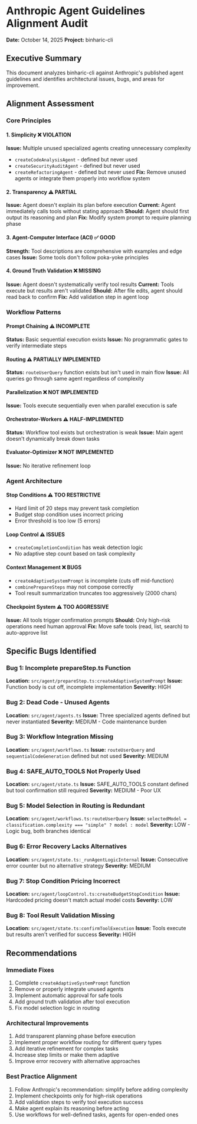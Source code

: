 # Anthropic Agent Guidelines Alignment Audit

**Date:** October 14, 2025
**Project:** binharic-cli

## Executive Summary

This document analyzes binharic-cli against Anthropic's published agent guidelines and identifies architectural issues, bugs, and areas for improvement.

## Alignment Assessment

### Core Principles

#### 1. Simplicity ❌ VIOLATION

**Issue:** Multiple unused specialized agents creating unnecessary complexity

- `createCodeAnalysisAgent` - defined but never used
- `createSecurityAuditAgent` - defined but never used
- `createRefactoringAgent` - defined but never used
  **Fix:** Remove unused agents or integrate them properly into workflow system

#### 2. Transparency ⚠️ PARTIAL

**Issue:** Agent doesn't explain its plan before execution
**Current:** Agent immediately calls tools without stating approach
**Should:** Agent should first output its reasoning and plan
**Fix:** Modify system prompt to require planning phase

#### 3. Agent-Computer Interface (ACI) ✅ GOOD

**Strength:** Tool descriptions are comprehensive with examples and edge cases
**Issue:** Some tools don't follow poka-yoke principles

#### 4. Ground Truth Validation ❌ MISSING

**Issue:** Agent doesn't systematically verify tool results
**Current:** Tools execute but results aren't validated
**Should:** After file edits, agent should read back to confirm
**Fix:** Add validation step in agent loop

### Workflow Patterns

#### Prompt Chaining ⚠️ INCOMPLETE

**Status:** Basic sequential execution exists
**Issue:** No programmatic gates to verify intermediate steps

#### Routing ⚠️ PARTIALLY IMPLEMENTED

**Status:** `routeUserQuery` function exists but isn't used in main flow
**Issue:** All queries go through same agent regardless of complexity

#### Parallelization ❌ NOT IMPLEMENTED

**Issue:** Tools execute sequentially even when parallel execution is safe

#### Orchestrator-Workers ⚠️ HALF-IMPLEMENTED

**Status:** Workflow tool exists but orchestration is weak
**Issue:** Main agent doesn't dynamically break down tasks

#### Evaluator-Optimizer ❌ NOT IMPLEMENTED

**Issue:** No iterative refinement loop

### Agent Architecture

#### Stop Conditions ⚠️ TOO RESTRICTIVE

- Hard limit of 20 steps may prevent task completion
- Budget stop condition uses incorrect pricing
- Error threshold is too low (5 errors)

#### Loop Control ⚠️ ISSUES

- `createCompletionCondition` has weak detection logic
- No adaptive step count based on task complexity

#### Context Management ❌ BUGS

- `createAdaptiveSystemPrompt` is incomplete (cuts off mid-function)
- `combinePrepareSteps` may not compose correctly
- Tool result summarization truncates too aggressively (2000 chars)

#### Checkpoint System ⚠️ TOO AGGRESSIVE

**Issue:** All tools trigger confirmation prompts
**Should:** Only high-risk operations need human approval
**Fix:** Move safe tools (read, list, search) to auto-approve list

## Specific Bugs Identified

### Bug 1: Incomplete prepareStep.ts Function

**Location:** `src/agent/prepareStep.ts:createAdaptiveSystemPrompt`
**Issue:** Function body is cut off, incomplete implementation
**Severity:** HIGH

### Bug 2: Dead Code - Unused Agents

**Location:** `src/agent/agents.ts`
**Issue:** Three specialized agents defined but never instantiated
**Severity:** MEDIUM - Code maintenance burden

### Bug 3: Workflow Integration Missing

**Location:** `src/agent/workflows.ts`
**Issue:** `routeUserQuery` and `sequentialCodeGeneration` defined but not used
**Severity:** MEDIUM

### Bug 4: SAFE_AUTO_TOOLS Not Properly Used

**Location:** `src/agent/state.ts`
**Issue:** SAFE_AUTO_TOOLS constant defined but tool confirmation still required
**Severity:** MEDIUM - Poor UX

### Bug 5: Model Selection in Routing is Redundant

**Location:** `src/agent/workflows.ts:routeUserQuery`
**Issue:** `selectedModel = classification.complexity === "simple" ? model : model`
**Severity:** LOW - Logic bug, both branches identical

### Bug 6: Error Recovery Lacks Alternatives

**Location:** `src/agent/state.ts:_runAgentLogicInternal`
**Issue:** Consecutive error counter but no alternative strategy
**Severity:** MEDIUM

### Bug 7: Stop Condition Pricing Incorrect

**Location:** `src/agent/loopControl.ts:createBudgetStopCondition`
**Issue:** Hardcoded pricing doesn't match actual model costs
**Severity:** LOW

### Bug 8: Tool Result Validation Missing

**Location:** `src/agent/state.ts:confirmToolExecution`
**Issue:** Tools execute but results aren't verified for success
**Severity:** HIGH

## Recommendations

### Immediate Fixes

1. Complete `createAdaptiveSystemPrompt` function
2. Remove or properly integrate unused agents
3. Implement automatic approval for safe tools
4. Add ground truth validation after tool execution
5. Fix model selection logic in routing

### Architectural Improvements

1. Add transparent planning phase before execution
2. Implement proper workflow routing for different query types
3. Add iterative refinement for complex tasks
4. Increase step limits or make them adaptive
5. Improve error recovery with alternative approaches

### Best Practice Alignment

1. Follow Anthropic's recommendation: simplify before adding complexity
2. Implement checkpoints only for high-risk operations
3. Add validation steps to verify tool execution success
4. Make agent explain its reasoning before acting
5. Use workflows for well-defined tasks, agents for open-ended ones
